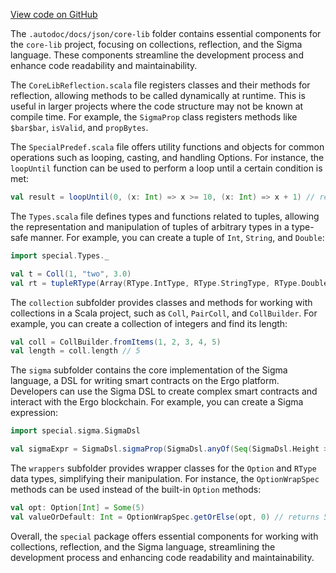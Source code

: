 [View code on GitHub](sigmastate-interpreterhttps://github.com/ScorexFoundation/sigmastate-interpreter/.autodoc/docs/json/core-lib)

The `.autodoc/docs/json/core-lib` folder contains essential components for the `core-lib` project, focusing on collections, reflection, and the Sigma language. These components streamline the development process and enhance code readability and maintainability.

The `CoreLibReflection.scala` file registers classes and their methods for reflection, allowing methods to be called dynamically at runtime. This is useful in larger projects where the code structure may not be known at compile time. For example, the `SigmaProp` class registers methods like `$bar$bar`, `isValid`, and `propBytes`.

The `SpecialPredef.scala` file offers utility functions and objects for common operations such as looping, casting, and handling Options. For instance, the `loopUntil` function can be used to perform a loop until a certain condition is met:

```scala
val result = loopUntil(0, (x: Int) => x >= 10, (x: Int) => x + 1) // result: 10
```

The `Types.scala` file defines types and functions related to tuples, allowing the representation and manipulation of tuples of arbitrary types in a type-safe manner. For example, you can create a tuple of `Int`, `String`, and `Double`:

```scala
import special.Types._

val t = Coll(1, "two", 3.0)
val rt = tupleRType(Array(RType.IntType, RType.StringType, RType.DoubleType))
```

The `collection` subfolder provides classes and methods for working with collections in a Scala project, such as `Coll`, `PairColl`, and `CollBuilder`. For example, you can create a collection of integers and find its length:

```scala
val coll = CollBuilder.fromItems(1, 2, 3, 4, 5)
val length = coll.length // 5
```

The `sigma` subfolder contains the core implementation of the Sigma language, a DSL for writing smart contracts on the Ergo platform. Developers can use the Sigma DSL to create complex smart contracts and interact with the Ergo blockchain. For example, you can create a Sigma expression:

```scala
import special.sigma.SigmaDsl

val sigmaExpr = SigmaDsl.sigmaProp(SigmaDsl.anyOf(Seq(SigmaDsl.Height > 100, SigmaDsl.Self.R4[Long].get > 1000)))
```

The `wrappers` subfolder provides wrapper classes for the `Option` and `RType` data types, simplifying their manipulation. For instance, the `OptionWrapSpec` methods can be used instead of the built-in `Option` methods:

```scala
val opt: Option[Int] = Some(5)
val valueOrDefault: Int = OptionWrapSpec.getOrElse(opt, 0) // returns 5
```

Overall, the `special` package offers essential components for working with collections, reflection, and the Sigma language, streamlining the development process and enhancing code readability and maintainability.
